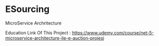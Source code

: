 # ESourcing
MicroService Archritecture

Education Link Of This Project : 
https://www.udemy.com/course/net-5-microservice-architecture-ile-e-auction-projesi

